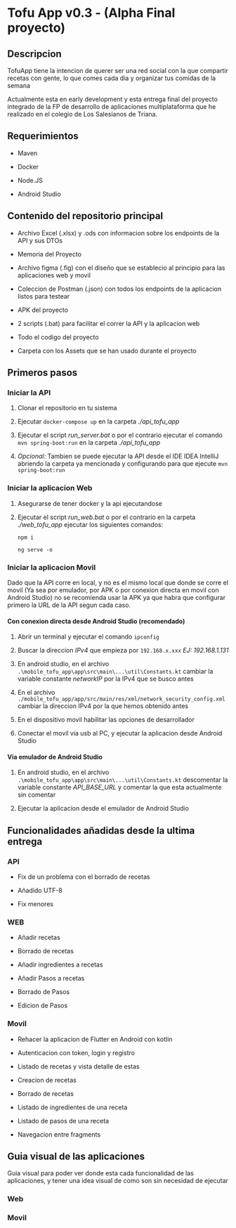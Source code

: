 # Tofu App v0.3 - (Alpha Final proyecto)

## Descripcion

TofuApp tiene la intencion de querer ser una red social con la que compartir recetas con gente, lo que comes cada dia y organizar tus comidas de la semana

Actualmente esta en early development y esta entrega final del proyecto integrado de la FP de desarrollo de aplicaciones multiplataforma que he realizado en el colegio de Los Salesianos de Triana.

## Requerimientos

- Maven

- Docker

- Node.JS

- Android Studio 

## Contenido del repositorio principal

- Archivo Excel (.xlsx) y .ods con informacion sobre los endpoints de la API y sus DTOs

- Memoria del Proyecto

- Archivo figma (.fig) con el diseño que se establecio al principio para las aplicaciones web y movil

- Coleccion de Postman (.json) con todos los endpoints de la aplicacion listos para testear

- APK del proyecto

- 2 scripts (.bat) para facilitar el correr la API y la aplicacion web

- Todo el codigo del proyecto

- Carpeta con los Assets que se han usado durante el proyecto

## Primeros pasos

### Iniciar la API

1. Clonar el repositorio en tu sistema

2. Ejecutar ```docker-compose up``` en la carpeta *./api_tofu_app*

3. Ejecutar el script *run_server.bat* o por el contrario ejecutar el comando ```mvn spring-boot:run``` en la carpeta *./api_tofu_app*

4. *Opcional:* Tambien se puede ejecutar la API desde el IDE IDEA IntelliJ abriendo la carpeta ya mencionada y configurando para que ejecute `mvn spring-boot:run`

### Iniciar la aplicacion Web

1. Asegurarse de tener docker y la api ejecutandose

2. Ejecutar el script *run_web.bat* o por el contrario en la carpeta *./web_tofu_app* ejecutar los siguientes comandos:
   
   ```
   npm i
   
   ng serve -o
   ```

### Iniciar la aplicacion Movil

Dado que la API corre en local, y no es el mismo local que donde se corre el movil (Ya sea por emulador, por APK o por conexion directa en movil con Android Studio) no se recomienda usar la APK ya que habra que configurar primero la URL de la API segun cada caso.

#### Con conexion directa desde Android Studio (recomendado)

1. Abrir un terminal y ejecutar el comando `ipconfig`

2. Buscar la direccion *IPv4* que empieza por `192.168.x.xxx`  *EJ: 192.168.1.131*

3. En android studio, en el archivo `.\mobile_tofu_app\app\src\main\...\util\Constants.kt` cambiar la variable constante *networkIP* por la IPv4 que se busco antes

4. En el archivo `./mobile_tofu_app/app/src/main/res/xml/network_security_config.xml` cambiar la direccion IPv4 por la que hemos obtenido antes

5. En el dispositivo movil habilitar las opciones de desarrollador

6. Conectar el movil via usb al PC, y ejecutar la aplicacion desde Android Studio

#### Via emulador de Android Studio

1. En android studio, en el archivo `.\mobile_tofu_app\app\src\main\...\util\Constants.kt` descomentar la variable constante *API_BASE_URL* y comentar la que esta actualmente sin comentar

2. Ejecutar la aplicacion desde el emulador de Android Studio

## Funcionalidades añadidas desde la ultima entrega

### API

- Fix de un problema con el borrado de recetas

- Añadido UTF-8

- Fix menores

### WEB

- Añadir recetas

- Borrado de recetas

- Añadir ingredientes a recetas

- Añadir Pasos a recetas

- Borrado de Pasos

- Edicion de Pasos

### Movil

- Rehacer la aplicacion de Flutter en Android con kotlin

- Autenticacion con token, login y registro

- Listado de recetas y vista detalle de estas

- Creacion de recetas

- Borrado de recetas

- Listado de ingredientes de una receta 

- Listado de pasos de una receta

- Navegacion entre fragments

## Guia visual de las aplicaciones

Guia visual para poder ver donde esta cada funcionalidad de las aplicaciones, y tener una idea visual de como son sin necesidad de ejecutar

### Web



### Movil
